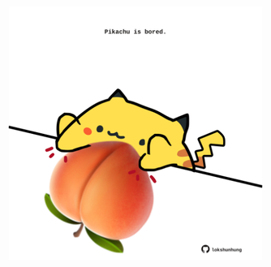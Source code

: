 <!-- built at 13/06/2024, 13:02:29 UTC -->
<p align="center">
  <img width="500" height="500" src="./ReadmeImage.svg">
</p>
